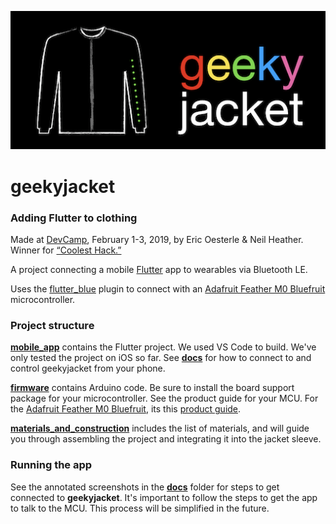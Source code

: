 ![geekyjacket logo](https://github.com/oesterle/geekyjacket/raw/master/docs/logo.png "geekyjacket logo")

# geekyjacket
### Adding Flutter to clothing

Made at [DevCamp](https://devca.mp), February 1-3, 2019, by Eric Oesterle & Neil Heather. Winner for [“Coolest Hack.”](https://devca.mp/unleashing-the-heroes-f48a241f72a6)

A project connecting a mobile [Flutter](https://flutter.io) app to wearables via Bluetooth LE.

Uses the [flutter_blue](https://pub.dartlang.org/packages/flutter_blue) plugin to connect with an [Adafruit Feather M0 Bluefruit](https://www.adafruit.com/product/2995) microcontroller.

### Project structure
**[mobile_app](https://github.com/oesterle/geekyjacket/tree/master/mobile_app)** contains the Flutter project. We used VS Code to build. We've only tested the project on iOS so far. See **[docs](https://github.com/oesterle/geekyjacket/tree/master/docs)** for how to connect to and control geekyjacket from your phone.

**[firmware](https://github.com/oesterle/geekyjacket/tree/master/firmware)** contains Arduino code. Be sure to install the board support package for your microcontroller. See the product guide for your MCU. For the [Adafruit Feather M0 Bluefruit](https://www.adafruit.com/product/2995), its this [product guide](https://learn.adafruit.com/adafruit-feather-m0-bluefruit-le/overview).

**[materials_and_construction](https://github.com/oesterle/geekyjacket/tree/master/materials_and_construction)** includes the list of materials, and will guide you through assembling the project and integrating it into the jacket sleeve.

### Running the app
See the annotated screenshots in the **[docs](https://github.com/oesterle/geekyjacket/tree/master/docs)** folder for
steps to get connected to **geekyjacket**. It's important to follow the steps to get the app to talk to the MCU. This process will be simplified in the future.
